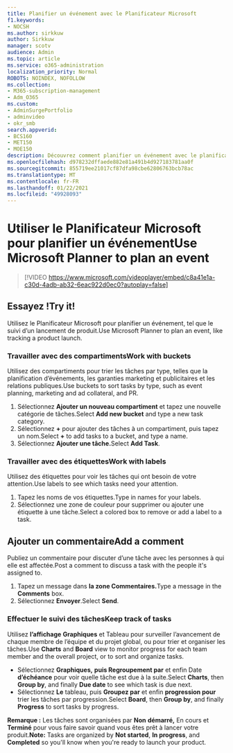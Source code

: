 ```yaml
---
title: Planifier un événement avec le Planificateur Microsoft
f1.keywords:
- NOCSH
ms.author: sirkkuw
author: Sirkkuw
manager: scotv
audience: Admin
ms.topic: article
ms.service: o365-administration
localization_priority: Normal
ROBOTS: NOINDEX, NOFOLLOW
ms.collection:
- M365-subscription-management
- Adm_O365
ms.custom:
- AdminSurgePortfolio
- adminvideo
- okr_smb
search.appverid:
- BCS160
- MET150
- MOE150
description: Découvrez comment planifier un événement avec le planificateur Microsoft.
ms.openlocfilehash: d978232dffaede882e81a491b4d927183781aa0f
ms.sourcegitcommit: 855719ee21017cf87dfa98cbe62806763bcb78ac
ms.translationtype: MT
ms.contentlocale: fr-FR
ms.lasthandoff: 01/22/2021
ms.locfileid: "49928093"
---
```

# <a name="use-microsoft-planner-to-plan-an-event"></a><span data-ttu-id="ba298-103">Utiliser le Planificateur Microsoft pour planifier un événement</span><span class="sxs-lookup"><span data-stu-id="ba298-103">Use Microsoft Planner to plan an event</span></span>

> [!VIDEO https://www.microsoft.com/videoplayer/embed/c8a41e1a-c30d-4adb-ab32-6eac922d0ec0?autoplay=false]

## <a name="try-it"></a><span data-ttu-id="ba298-104">Essayez !</span><span class="sxs-lookup"><span data-stu-id="ba298-104">Try it!</span></span>

<span data-ttu-id="ba298-105">Utilisez le Planificateur Microsoft pour planifier un événement, tel que le suivi d’un lancement de produit.</span><span class="sxs-lookup"><span data-stu-id="ba298-105">Use Microsoft Planner to plan an event, like tracking a product launch.</span></span>

### <a name="work-with-buckets"></a><span data-ttu-id="ba298-106">Travailler avec des compartiments</span><span class="sxs-lookup"><span data-stu-id="ba298-106">Work with buckets</span></span>

<span data-ttu-id="ba298-107">Utilisez des compartiments pour trier les tâches par type, telles que la planification d’événements, les garanties marketing et publicitaires et les relations publiques.</span><span class="sxs-lookup"><span data-stu-id="ba298-107">Use buckets to sort tasks by type, such as event planning, marketing and ad collateral, and PR.</span></span>

1. <span data-ttu-id="ba298-108">Sélectionnez  **Ajouter un nouveau compartiment**  et tapez une nouvelle catégorie de tâches.</span><span class="sxs-lookup"><span data-stu-id="ba298-108">Select  **Add new bucket**  and type a new task category.</span></span>
2. <span data-ttu-id="ba298-109">Sélectionnez  **+**  pour ajouter des tâches à un compartiment, puis tapez un nom.</span><span class="sxs-lookup"><span data-stu-id="ba298-109">Select  **+**  to add tasks to a bucket, and type a name.</span></span>
3. <span data-ttu-id="ba298-110">Sélectionnez **Ajouter une tâche.**</span><span class="sxs-lookup"><span data-stu-id="ba298-110">Select  **Add Task**.</span></span>

### <a name="work-with-labels"></a><span data-ttu-id="ba298-111">Travailler avec des étiquettes</span><span class="sxs-lookup"><span data-stu-id="ba298-111">Work with labels</span></span>

<span data-ttu-id="ba298-112">Utilisez des étiquettes pour voir les tâches qui ont besoin de votre attention.</span><span class="sxs-lookup"><span data-stu-id="ba298-112">Use labels to see which tasks need your attention.</span></span>

1. <span data-ttu-id="ba298-113">Tapez les noms de vos étiquettes.</span><span class="sxs-lookup"><span data-stu-id="ba298-113">Type in names for your labels.</span></span>
2. <span data-ttu-id="ba298-114">Sélectionnez une zone de couleur pour supprimer ou ajouter une étiquette à une tâche.</span><span class="sxs-lookup"><span data-stu-id="ba298-114">Select a colored box to remove or add a label to a task.</span></span>

## <a name="add-a-comment"></a><span data-ttu-id="ba298-115">Ajouter un commentaire</span><span class="sxs-lookup"><span data-stu-id="ba298-115">Add a comment</span></span>

<span data-ttu-id="ba298-116">Publiez un commentaire pour discuter d’une tâche avec les personnes à qui elle est affectée.</span><span class="sxs-lookup"><span data-stu-id="ba298-116">Post a comment to discuss a task with the people it's assigned to.</span></span>

1. <span data-ttu-id="ba298-117">Tapez un message dans **la zone Commentaires.**</span><span class="sxs-lookup"><span data-stu-id="ba298-117">Type a message in the  **Comments**  box.</span></span>
2. <span data-ttu-id="ba298-118">Sélectionnez  **Envoyer**.</span><span class="sxs-lookup"><span data-stu-id="ba298-118">Select  **Send**.</span></span>

### <a name="keep-track-of-tasks"></a><span data-ttu-id="ba298-119">Effectuer le suivi des tâches</span><span class="sxs-lookup"><span data-stu-id="ba298-119">Keep track of tasks</span></span>

<span data-ttu-id="ba298-120">Utilisez  **l’affichage**  **Graphiques**  et Tableau pour surveiller l’avancement de chaque membre de l’équipe et du projet global, ou pour trier et organiser les tâches.</span><span class="sxs-lookup"><span data-stu-id="ba298-120">Use  **Charts**  and  **Board**  view to monitor progress for each team member and the overall project, or to sort and organize tasks.</span></span>

- <span data-ttu-id="ba298-121">Sélectionnez  **Graphiques,** **puis Regroupement par** et enfin Date **d’échéance**  pour voir quelle tâche est due à la suite.</span><span class="sxs-lookup"><span data-stu-id="ba298-121">Select  **Charts**, then **Group by**, and finally **Due date**  to see which task is due next.</span></span>
- <span data-ttu-id="ba298-122">Sélectionnez  **Le** tableau, puis **Groupez par** et enfin **progression pour**  trier les tâches par progression.</span><span class="sxs-lookup"><span data-stu-id="ba298-122">Select  **Board**, then **Group by**, and finally **Progress**  to sort tasks by progress.</span></span>

<span data-ttu-id="ba298-123">**Remarque :**  Les tâches sont organisées par  **Non**  **démarré,** En cours et  **Terminé**  pour vous faire savoir quand vous êtes prêt à lancer votre produit.</span><span class="sxs-lookup"><span data-stu-id="ba298-123">**Note:**  Tasks are organized by  **Not started**,  **In progress**, and  **Completed**  so you'll know when you're ready to launch your product.</span></span>